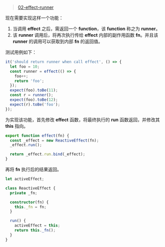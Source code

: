 > [02-effect-runner](https://github.com/Atlanstis/mini-vue/tree/02-effect-runner)

现在需要实现这样一个功能：

1. 当调用 **effect** 之后，需返回一个 **function**，该 **function** 称之为 **runner**。
2. 该 **runner** 调用后，将再次执行传给 **effect** 内部的副作用函数 **fn**。并且该 **runner** 的调用可以获取到内部 **fn** 的返回值。

测试用例如下：

```typescript
it('should return runner when call effect', () => {
  let foo = 10;
  const runner = effect(() => {
    foo++;
    return 'foo';
  });
  expect(foo).toBe(11);
  const r = runner();
  expect(foo).toBe(12);
  expect(r).toBe('foo');
});
```

为实现该功能，首先修改 **effect** 函数，将最终执行的 **run** 函数返回，并修改其 **this** 指向。

```typescript
export function effect(fn) {
  const _effect = new ReactiveEffect(fn);
  _effect.run();

  return _effect.run.bind(_effect);
}
```

再将 **fn** 执行后的结果返回。

```typescript
let activeEffect;

class ReactiveEffect {
  private _fn;

  constructor(fn) {
    this._fn = fn;
  }

  run() {
    activeEffect = this;
    return this._fn();
  }
}
```
